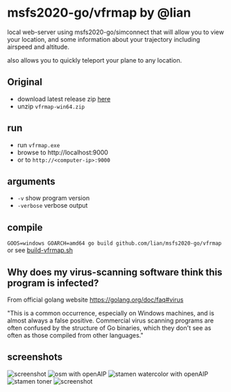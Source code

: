# msfs2020-go/vfrmap by @lian

local web-server using msfs2020-go/simconnect that will allow you to view your location, and some information about your trajectory including airspeed and altitude.

also allows you to quickly teleport your plane to any location.

## Original

* download latest release zip [here](https://github.com/lian/msfs2020-go/releases)
* unzip `vfrmap-win64.zip`

## run
* run `vfrmap.exe`
* browse to http://localhost:9000
* or to `http://<computer-ip>:9000`

## arguments

* `-v` show program version
* `-verbose` verbose output

## compile

`GOOS=windows GOARCH=amd64 go build github.com/lian/msfs2020-go/vfrmap` or see [build-vfrmap.sh](https://github.com/lian/msfs2020-go/blob/master/build-vfrmap.sh)

## Why does my virus-scanning software think this program is infected?

From official golang website https://golang.org/doc/faq#virus

"This is a common occurrence, especially on Windows machines, and is almost always a false positive. Commercial virus scanning programs are often confused by the structure of Go binaries, which they don't see as often as those compiled from other languages."

## screenshots

![screenshot](https://i.imgur.com/n9vHln8.png)
![osm with openAIP](https://s3.eu-central-1.amazonaws.com/sh4re/2020-08-26_19_37_05_scrot.png)
![stamen watercolor with openAIP](https://s3.eu-central-1.amazonaws.com/sh4re/2020-08-26_19_36_03_scrot.png)
![stamen toner](https://s3.eu-central-1.amazonaws.com/sh4re/2020-08-26_19_37_32_scrot.png)
![screenshot](https://i.imgur.com/5PZyKC8.png)
